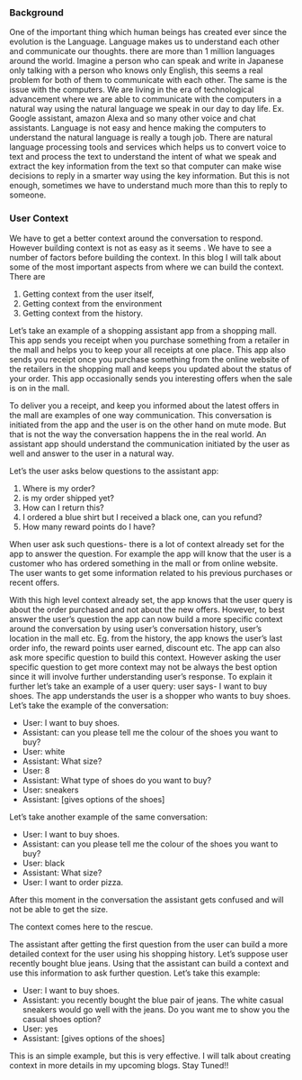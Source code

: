 ### Background
One of the important thing which human beings has created ever since the evolution is the Language. Language makes us to understand each other and communicate our thoughts. there are more than 1 million languages around the world. Imagine a person who can speak and write in Japanese only talking with a person who knows only English, this seems a real problem for both of them to communicate with each other. The same is the issue with the computers. We are living in the era of technological advancement where we are able to communicate with the computers in a natural way using the natural language we speak in our day to day life. Ex. Google assistant, amazon Alexa and so many other voice and chat assistants.  Language is not easy and hence making the computers to understand the natural language is really a tough job. There are natural language processing tools and services which helps us to convert voice to text and process the text to understand the intent of what we speak and extract the key information from the text so that computer can make wise decisions to reply in a smarter way using the key information. But this is not enough, sometimes we have to understand much more than this to reply to someone.  

### User Context
We have to get a better context around the conversation to respond. However building context is not as easy as it seems . We have to see a number of factors before building the context. In this blog  I will talk about some of the most important aspects from where we can build the context. There are

1. Getting context from the user itself,
2. Getting context from the environment
3. Getting context from the  history.

Let’s take an example of a shopping assistant app from a shopping mall. This app sends you receipt when you purchase something from a retailer in the mall and helps you to keep your all receipts at one place. This app also sends you receipt once you purchase something from the online website of the retailers in the shopping mall and keeps you updated about the status of your order. This app occasionally sends you interesting offers when the sale is on in the mall.

To deliver you a receipt, and keep you informed about the latest offers in the mall are examples of one way communication. This conversation is initiated from the app and the user is on the other hand on mute mode. But that is not the way the conversation happens the in the real world. An assistant app should understand the communication initiated by the user as well and answer to the user in a natural way.

Let’s the user asks below questions to the assistant app:
1. Where is my order?
2. is my order shipped yet?
3. How can I return this? 
4. I ordered a blue shirt but I received a black one, can you refund? 
5. How many reward points do I have?

When user ask such questions- there is a lot of context already set for the app to answer the question. For example the app will know that the user is a customer who has ordered something in the mall or from online website. The user wants to get some information related to his previous purchases or recent offers.

With this high level context already set, the app knows that the user query is about the order purchased and not about the new offers. However, to best answer the user’s question the app can now build a more specific context around the conversation by using user’s conversation history, user’s location in the mall etc.  Eg. from the history, the app knows the user’s last order info, the reward points user earned, discount etc. The app can also ask more specific question to build this context. However asking the user specific question to get more context may not be always the best option since it will involve further understanding user’s response. To explain it further let’s take an example of a user query: user says- I want to buy shoes. The app understands the user is a shopper who wants to buy shoes. Let’s take the example of the conversation:

- User: I want to buy shoes.
- Assistant: can you please tell me the colour of the shoes you want to buy? 
- User: white
- Assistant: What size? 
- User: 8
- Assistant: What type of shoes do you want to buy?
- User: sneakers
- Assistant: [gives options of the shoes]

Let’s take another example of the same conversation:

- User: I want to buy shoes.
- Assistant: can you please tell me the colour of the shoes you want to buy? 
- User: black
- Assistant: What size? 
- User: I want to order pizza.

After this moment in the conversation the assistant gets confused and will not be able to get the size. 

The context comes here to the rescue.

The assistant after getting the first question from the user can build a more detailed context for the user using his shopping history. Let’s suppose user recently bought blue jeans. Using that the assistant can build a context and use this information to ask further question. Let’s take this example:

- User: I want to buy shoes.
- Assistant: you recently bought the blue pair of jeans. The white casual sneakers would go well with the jeans. Do you want me to show you the casual shoes option?
- User: yes
- Assistant: [gives options of the shoes]

This is an simple example, but this is very effective. I will talk about creating context in more details in my upcoming blogs. Stay Tuned!!
